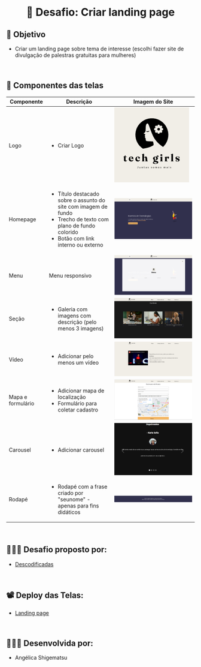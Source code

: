 # <h1 align="center">  🔨 Desafio: Criar landing page</h1>

## 🏹 Objetivo
- Criar um landing page sobre tema de interesse (escolhi fazer site de divulgação de palestras gratuitas para mulheres)
</br>

## 🧩 Componentes das telas

| Componente  | Descrição | Imagem do Site |
| ------------- | ------------- | -------------|
| Logo  | <ul> <li> Criar Logo </li> </ul> | <img src="./assets/images/logo.png"/> |
| Homepage | <ul> <li> Título destacado sobre o assunto do site com imagem de fundo </li> <li> Trecho de texto com plano de fundo colorido  </li>  <li> Botão com link interno ou externo </br> </ul> |  <img src="./assets/images/homepage.png"> |
| Menu | Menu responsivo | <img src="./assets/images/menu.png"> |
| Seção | <ul> <li> Galeria com imagens com descrição (pelo menos 3 imagens) </li> </ul> | <img src="./assets/images/imagem.png"> |
| Vídeo | <ul> <li> Adicionar pelo menos um vídeo </li> </ul> | <img src="./assets/images/video.png"> |
| Mapa e formulário |  <ul> <li> Adicionar mapa de localização </li> <li> Formulário para coletar cadastro </li> </ul> |<img src="./assets/images/forms.png"> |
| Carousel | <ul> <li> Adicionar carousel </li> </ul> | <img src="./assets/images/depoiments.png"> |
| Rodapé | <ul> <li> Rodapé com a frase criado por "seunome" - apenas para fins didáticos </li> </ul> | <img src="./assets/images/footer.png"> |

</br>

## 👩🏻‍🏫 Desafio proposto por:
- <a href="https://descodificadas.com.br/" target="_blank">Descodificadas</a>

</br>

## 📽️ Deploy das Telas:
- <a href="https://angelica-shigematsu.github.io/desafio-landpage-descodificadas/" target="_blank">Landing page</a>

</br>

## 👩🏻‍💻 Desenvolvida por: 
- Angélica Shigematsu


